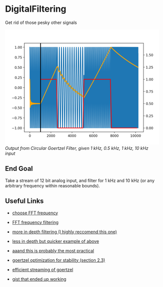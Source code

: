 # DigitalFiltering

Get rid of those pesky other signals

![Output from Circular Goertzel Filter, given 1 kHz, 0.5 kHz, 1 kHz, 10 kHz input](circular_goertzel.png)
_Output from Circular Goertzel Filter, given 1 kHz, 0.5 kHz, 1 kHz, 10 kHz input_

## End Goal

Take a stream of 12 bit analog input, and filter for 1 kHz and 10 kHz (or any arbitrary frequency within reasonable bounds).

## Useful Links

- [choose FFT frequency](https://dsp.stackexchange.com/questions/41916/fft-frequency-bands-and-filtering)
- [FFT frequency filtering](https://www.ltu.se/cms_fs/1.36192!/file/E0005E_Lecture06_Transforms-version4.pdf)
- [more in depth filtering (I highly reccomend this one)](http://www.it.uom.gr/teaching/linearalgebra/NumericalRecipiesInC/c13-5.pdf)
- [less in depth but quicker example of above](https://www.dsprelated.com/freebooks/filters/Time_Domain_Digital_Filter.html)
- [aaand this is probably the most practical](https://batchloaf.wordpress.com/2013/12/07/simple-dft-in-c/)
- [goertzel optimization for stability (section 2.3)][1]
- [efficient streaming of goertzel](https://netwerkt.wordpress.com/2011/08/25/goertzel-filter/)
- [gist that ended up working](https://gist.github.com/sebpiq/4128537)

    [1]: http://www.math.uni.wroc.pl/~olech/metnum2/Podreczniki/(eBook)%20Introduction%20to%20Numerical%20Analysis%20-%20J.Stoer,R.Bulirsch.pdf
